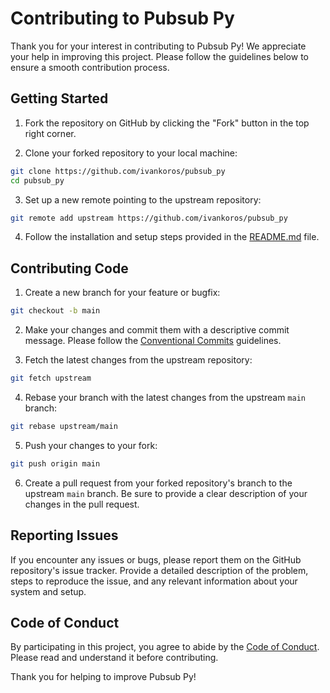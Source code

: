 # Contributing to Pubsub Py

Thank you for your interest in contributing to Pubsub Py! We appreciate your help in improving this project. Please follow the guidelines below to ensure a smooth contribution process.

## Getting Started

1. Fork the repository on GitHub by clicking the "Fork" button in the top right corner.

2. Clone your forked repository to your local machine:
```bash
git clone https://github.com/ivankoros/pubsub_py
cd pubsub_py
```

3. Set up a new remote pointing to the upstream repository:
```bash
git remote add upstream https://github.com/ivankoros/pubsub_py
```

4. Follow the installation and setup steps provided in the [README.md](README.md) file.

## Contributing Code

1. Create a new branch for your feature or bugfix:
```bash
git checkout -b main
```

2. Make your changes and commit them with a descriptive commit message. Please follow the [Conventional Commits](https://www.conventionalcommits.org/) guidelines.

3. Fetch the latest changes from the upstream repository:
```bash
git fetch upstream
```

4. Rebase your branch with the latest changes from the upstream `main` branch:
```bash
git rebase upstream/main
```

5. Push your changes to your fork:
```bash
git push origin main
```

6. Create a pull request from your forked repository's branch to the upstream `main` branch. Be sure to provide a clear description of your changes in the pull request.

## Reporting Issues

If you encounter any issues or bugs, please report them on the GitHub repository's issue tracker. Provide a detailed description of the problem, steps to reproduce the issue, and any relevant information about your system and setup.

## Code of Conduct

By participating in this project, you agree to abide by the [Code of Conduct](CODE_OF_CONDUCT.md). Please read and understand it before contributing.

Thank you for helping to improve Pubsub Py!










